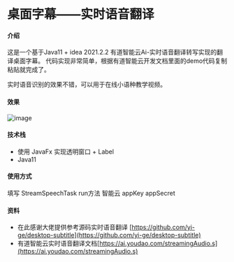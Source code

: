 # 桌面字幕——实时语音翻译

#### 介绍
这是一个基于Java11 + idea 2021.2.2 有道智能云Ai-实时语音翻译转写实现的翻译桌面字幕。
代码实现非常简单，根据有道智能云开发文档里面的demo代码复制粘贴就完成了。

实时语音识别的效果不错，可以用于在线小语种教学视频。

#### 效果
![image](https://github.com/ct437383389/DesktopSubtitles/blob/master/src/main/resources/1642039479710824.gif)

#### 技术栈
* 使用 JavaFx 实现透明窗口 + Label
* Java11

#### 使用方式
填写 StreamSpeechTask run方法 智能云 appKey appSecret

#### 资料
 * 在此感谢大佬提供参考源码实时语音翻译 [https://github.com/yi-ge/desktop-subtitle](https://github.com/yi-ge/desktop-subtitle)
 * 有道智能云实时语音翻译文档[https://ai.youdao.com/streamingAudio.s](https://ai.youdao.com/streamingAudio.s)
